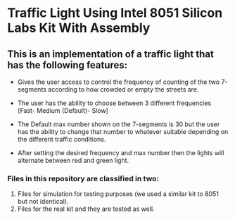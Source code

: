 # Traffic Light Using Intel 8051 Silicon Labs Kit With Assembly


## This is an implementation of a traffic light that has the following features:

- Gives the user access to control the frequency of counting of the two 7-segments according to how crowded or empty the streets are.

- The user has the ability to choose between 3 different frequencies [Fast- Medium (Default)- Slow]

- The Default max number shown on the 7-segments is 30 but the user has the ability to change that number to whatever suitable depending on the different traffic conditions.

- After setting the desired frequency and max number then the lights will alternate between red and green light.




### Files in this repository are classified in two:

1. Files for simulation for testing purposes (we used a similar kit to 8051 but not identical).
2. Files for the real kit and they are tested as well.
